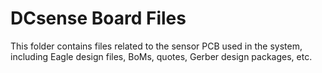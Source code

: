 # DCsense Board Files

This folder contains files related to the sensor PCB used in the system, including Eagle design files, BoMs, quotes, Gerber design packages, etc.
